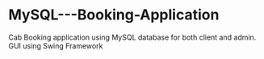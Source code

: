 # MySQL---Booking-Application

Cab Booking application using MySQL database for both client and admin. GUI using Swing Framework

